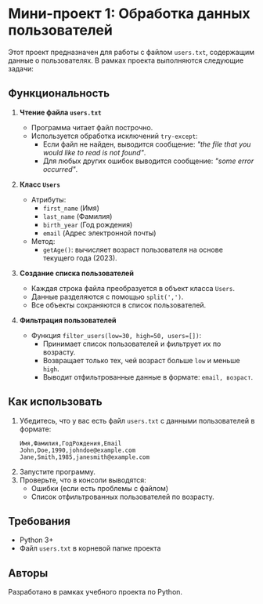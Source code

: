 # Мини-проект 1: Обработка данных пользователей

Этот проект предназначен для работы с файлом `users.txt`, содержащим данные о пользователях. В рамках проекта выполняются следующие задачи:

## Функциональность

1. **Чтение файла `users.txt`**
   - Программа читает файл построчно.
   - Используется обработка исключений `try-except`:
     - Если файл не найден, выводится сообщение: *"the file that you would like to read is not found"*.
     - Для любых других ошибок выводится сообщение: *"some error occurred"*.

2. **Класс `Users`**
   - Атрибуты:
     - `first_name` (Имя)
     - `last_name` (Фамилия)
     - `birth_year` (Год рождения)
     - `email` (Адрес электронной почты)
   - Метод:
     - `getAge()`: вычисляет возраст пользователя на основе текущего года (2023).

3. **Создание списка пользователей**
   - Каждая строка файла преобразуется в объект класса `Users`.
   - Данные разделяются с помощью `split(',')`.
   - Все объекты сохраняются в список пользователей.

4. **Фильтрация пользователей**
   - Функция `filter_users(low=30, high=50, users=[])`:
     - Принимает список пользователей и фильтрует их по возрасту.
     - Возвращает только тех, чей возраст больше `low` и меньше `high`.
     - Выводит отфильтрованные данные в формате: `email, возраст`.

## Как использовать

1. Убедитесь, что у вас есть файл `users.txt` с данными пользователей в формате:
   ```
   Имя,Фамилия,ГодРождения,Email
   John,Doe,1990,johndoe@example.com
   Jane,Smith,1985,janesmith@example.com
   ```
2. Запустите программу.
3. Проверьте, что в консоли выводятся:
   - Ошибки (если есть проблемы с файлом)
   - Список отфильтрованных пользователей по возрасту.

## Требования
- Python 3+
- Файл `users.txt` в корневой папке проекта

## Авторы
Разработано в рамках учебного проекта по Python.

